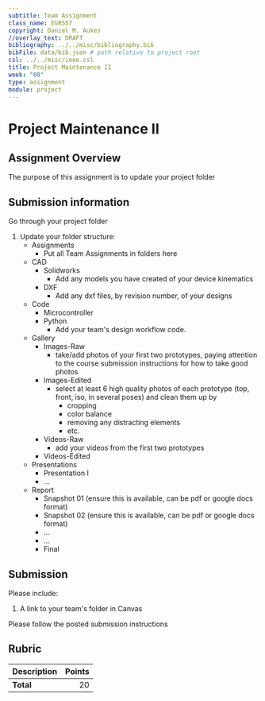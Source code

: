 ```yaml
---
subtitle: Team Assignment
class_name: EGR557
copyright: Daniel M. Aukes
//overlay_text: DRAFT
bibliography: ../../misc/bibliography.bib
bibFile: data/bib.json # path relative to project root
csl: ../../misc/ieee.csl
title: Project Maintenance II
week: "08"
type: assignment
module: project
---
```


# Project Maintenance II

## Assignment Overview

The purpose of this assignment is to update your project folder

## Submission information
Go through your project folder

1. Update your folder structure:
    * Assignments
        * Put all Team Assignments in folders here
    * CAD
        * Solidworks
            * Add any models you have created of your device kinematics
        * DXF
            * Add any dxf files, by revision number, of your designs
    * Code
        * Microcontroller
        * Python
            * Add your team's design workflow code.
    * Gallery
        * Images-Raw 
            * take/add photos of your first two prototypes, paying attention to the course submission instructions for how to take good photos
        * Images-Edited 
            * select at least 6 high quality photos of each prototype (top, front, iso, in several poses) and clean them up by 
                * cropping
                * color balance
                * removing any distracting elements
                * etc.
        * Videos-Raw
            * add your videos from the first two prototypes
        * Videos-Edited
    * Presentations
        * Presentation I
        * ...
    * Report
        * Snapshot 01 (ensure this is available, can be pdf or google docs format)
        * Snapshot 02 (ensure this is available, can be pdf or google docs format)
        * ...
        * ...
        * Final

## Submission

Please include:

1. A link to your team's folder in Canvas

Please follow the posted submission instructions

## Rubric

| Description | Points |
|:------------|-------:|
| **Total**   |     20 |

<!--
| Team folder name |     10 |
| Folder Structure |     20 |
| Sharing settings |     20 |
-->
        
  
<!--
## Other Files

* **Glamor Shots: ** Publication worthy photos with black or white background and good lighting
* **Manufacturing files** for each iteration
    * CAD designs
    * dxf's
    * python scripts
    * anything else needed to produce the device
* **Microcontroller code** used to run your device.
* **Raw videos and images** collected each week.

## Folder Structure
* final
    * final/design
        * final/design/animations & renderings
        * final/design/python design code
    * final/device
        * final/device/device videos
        * final/device/microcontroller code
        * final/device/photos
    * final/documentation
    * final/final_videos
    * final/glamour_shots
* checkpoint_1
    * checkpoint_1/design
        * checkpoint_1/design/animations & renderings
        * checkpoint_1/design/python_design_code
    * checkpoint_1/device
        * checkpoint_1/device/device_videos
        * checkpoint_1/device/microcontroller_code
        * checkpoint_1/device/photos
    * checkpoint_1/presentation
* checkpoint_2...checkpoint_n
* -->